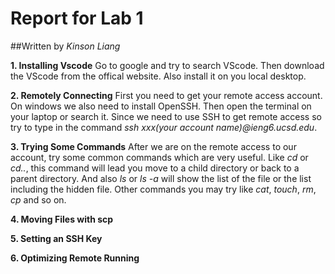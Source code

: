 # Report for Lab 1

##Written by *Kinson Liang*


**1. Installing Vscode**
Go to google and try to search VScode. Then download the VScode from the offical website. Also install it on you local desktop.



**2. Remotely Connecting**
First you need to get your remote access account. On windows we also need to install OpenSSH. Then open the terminal on your laptop or search it. Since we need to use SSH to get remote access so try to type in the command *ssh xxx(your account name)@ieng6.ucsd.edu*.

**3. Trying Some Commands**
After we are on the remote access to our account, try some common commands which are very useful. Like *cd* or *cd..*, this command will lead you move to a child directory or back to a parent directory. And also *ls* or *ls -a* will show the list of the file or the list including the hidden file. Other commands you may try like *cat*, *touch*, *rm*, *cp* and so on.


**4. Moving Files with scp**


**5. Setting an SSH Key**


**6. Optimizing Remote Running**
